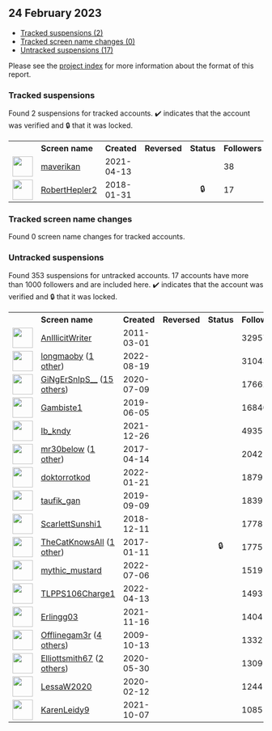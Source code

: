 ## 24 February 2023

* [Tracked suspensions (2)](#tracked-suspensions)
* [Tracked screen name changes (0)](#tracked-screen-name-changes)
* [Untracked suspensions (17)](#untracked-suspensions)

Please see the [project index](https://github.com/travisbrown/twitter-watch) for more information about the format of this report.

### Tracked suspensions

Found 2 suspensions for tracked accounts.
  ✔️ indicates that the account was verified and 🔒 that it was locked.

<table>
    <tr>
        <th></th>
        <th align="left">Screen name</th>
        <th align="left">Created</th>
        <th align="left">Reversed</th>
        <th align="left">Status</th>
        <th align="left">Followers</th>
        <th align="left">Ranking</th></tr>
    </tr>
        <tr>
            <td><a href="https://twitter.com/intent/user?user_id=1382025967942692867">
                <img src="https://pbs.twimg.com/profile_images/1520127096508620801/npNcCjgE_normal.jpg" width="40px" height="40px" align="center"/></a>
            </td>
            <td>
                <a href="https://twitter.com/maverikan">maverikan</a></td>
            <td>2021-04-13</td>
            <td></td>
            <td align="center"></td>
            <td>38</td>
            <td>7053</td>
        </tr>
        <tr>
            <td><a href="https://twitter.com/intent/user?user_id=958814948238544897">
                <img src="https://pbs.twimg.com/profile_images/1593236329734852610/bSP3iIRt_normal.jpg" width="40px" height="40px" align="center"/></a>
            </td>
            <td>
                <a href="https://twitter.com/RobertHepler2">RobertHepler2</a></td>
            <td>2018-01-31</td>
            <td></td>
            <td align="center">🔒</td>
            <td>17</td>
            <td>46498</td>
        </tr></table>

### Tracked screen name changes

Found 0 screen name changes for tracked accounts.

### Untracked suspensions

Found 353 suspensions for untracked accounts.
17 accounts have more than 1000 followers and are included here.
  ✔️ indicates that the account was verified and 🔒 that it was locked.

<table>
    <tr>
        <th></th>
        <th align="left">Screen name</th>
        <th align="left">Created</th>
        <th align="left">Reversed</th>
        <th align="left">Status</th>
        <th align="left">Followers</th>
    </tr>
        <tr>
            <td><a href="https://twitter.com/intent/user?user_id=259123499">
                <img src="https://pbs.twimg.com/profile_images/1569967604680347649/VYpSQBrh_normal.jpg" width="40px" height="40px" align="center"/></a>
            </td>
            <td>
                <a href="https://twitter.com/AnIllicitWriter">AnIllicitWriter</a></td>
            <td>2011-03-01</td>
            <td></td>
            <td align="center"></td>
            <td>32957</td>
        </tr>
        <tr>
            <td><a href="https://twitter.com/intent/user?user_id=1560643590438924294">
                <img src="https://pbs.twimg.com/profile_images/1594910600068358144/uriIC6v-_normal.jpg" width="40px" height="40px" align="center"/></a>
            </td>
            <td>
                <a href="https://twitter.com/longmaoby">longmaoby</a>&nbsp;(<a href="https://api.memory.lol/v1/tw/id/1560643590438924294">1 other</a>)&nbsp;</td>
            <td>2022-08-19</td>
            <td></td>
            <td align="center"></td>
            <td>31043</td>
        </tr>
        <tr>
            <td><a href="https://twitter.com/intent/user?user_id=1281309833963110400">
                <img src="https://pbs.twimg.com/profile_images/1598416706443026432/4mWXjdBk_normal.jpg" width="40px" height="40px" align="center"/></a>
            </td>
            <td>
                <a href="https://twitter.com/GiNgErSnIpS__">GiNgErSnIpS__</a>&nbsp;(<a href="https://api.memory.lol/v1/tw/id/1281309833963110400">15 others</a>)&nbsp;</td>
            <td>2020-07-09</td>
            <td></td>
            <td align="center"></td>
            <td>17662</td>
        </tr>
        <tr>
            <td><a href="https://twitter.com/intent/user?user_id=1136370591517290496">
                <img src="https://pbs.twimg.com/profile_images/1495032261594464256/IknQq7Uy_normal.jpg" width="40px" height="40px" align="center"/></a>
            </td>
            <td>
                <a href="https://twitter.com/Gambiste1">Gambiste1</a></td>
            <td>2019-06-05</td>
            <td></td>
            <td align="center"></td>
            <td>16840</td>
        </tr>
        <tr>
            <td><a href="https://twitter.com/intent/user?user_id=1474975608102920192">
                <img src="https://pbs.twimg.com/profile_images/1474976914519597058/Ft6QSumt_normal.jpg" width="40px" height="40px" align="center"/></a>
            </td>
            <td>
                <a href="https://twitter.com/Ib_kndy">Ib_kndy</a></td>
            <td>2021-12-26</td>
            <td></td>
            <td align="center"></td>
            <td>4935</td>
        </tr>
        <tr>
            <td><a href="https://twitter.com/intent/user?user_id=853030951022018561">
                <img src="https://pbs.twimg.com/profile_images/1564649422629519366/hB8cfY10_normal.jpg" width="40px" height="40px" align="center"/></a>
            </td>
            <td>
                <a href="https://twitter.com/mr30below">mr30below</a>&nbsp;(<a href="https://api.memory.lol/v1/tw/id/853030951022018561">1 other</a>)&nbsp;</td>
            <td>2017-04-14</td>
            <td></td>
            <td align="center"></td>
            <td>2042</td>
        </tr>
        <tr>
            <td><a href="https://twitter.com/intent/user?user_id=1484488315760001026">
                <img src="https://pbs.twimg.com/profile_images/1562518527331934208/6tke1iim_normal.jpg" width="40px" height="40px" align="center"/></a>
            </td>
            <td>
                <a href="https://twitter.com/doktorrotkod">doktorrotkod</a></td>
            <td>2022-01-21</td>
            <td></td>
            <td align="center"></td>
            <td>1879</td>
        </tr>
        <tr>
            <td><a href="https://twitter.com/intent/user?user_id=1171016796977057792">
                <img src="https://pbs.twimg.com/profile_images/1577161213384933376/PEor3kM3_normal.jpg" width="40px" height="40px" align="center"/></a>
            </td>
            <td>
                <a href="https://twitter.com/taufik_gan">taufik_gan</a></td>
            <td>2019-09-09</td>
            <td></td>
            <td align="center"></td>
            <td>1839</td>
        </tr>
        <tr>
            <td><a href="https://twitter.com/intent/user?user_id=1072528498177146880">
                <img src="https://pbs.twimg.com/profile_images/1083864531883851777/K-okGid2_normal.jpg" width="40px" height="40px" align="center"/></a>
            </td>
            <td>
                <a href="https://twitter.com/ScarlettSunshi1">ScarlettSunshi1</a></td>
            <td>2018-12-11</td>
            <td></td>
            <td align="center"></td>
            <td>1778</td>
        </tr>
        <tr>
            <td><a href="https://twitter.com/intent/user?user_id=819308475369058304">
                <img src="https://pbs.twimg.com/profile_images/1355360748919263232/3P5P9XcO_normal.jpg" width="40px" height="40px" align="center"/></a>
            </td>
            <td>
                <a href="https://twitter.com/TheCatKnowsAll">TheCatKnowsAll</a>&nbsp;(<a href="https://api.memory.lol/v1/tw/id/819308475369058304">1 other</a>)&nbsp;</td>
            <td>2017-01-11</td>
            <td></td>
            <td align="center">🔒</td>
            <td>1775</td>
        </tr>
        <tr>
            <td><a href="https://twitter.com/intent/user?user_id=1544760219565264897">
                <img src="https://pbs.twimg.com/profile_images/1594589101017145345/fqh23SWR_normal.jpg" width="40px" height="40px" align="center"/></a>
            </td>
            <td>
                <a href="https://twitter.com/mythic_mustard">mythic_mustard</a></td>
            <td>2022-07-06</td>
            <td></td>
            <td align="center"></td>
            <td>1519</td>
        </tr>
        <tr>
            <td><a href="https://twitter.com/intent/user?user_id=1514230817463181317">
                <img src="https://pbs.twimg.com/profile_images/1516120008954368002/-HBy7tk3_normal.jpg" width="40px" height="40px" align="center"/></a>
            </td>
            <td>
                <a href="https://twitter.com/TLPPS106Charge1">TLPPS106Charge1</a></td>
            <td>2022-04-13</td>
            <td></td>
            <td align="center"></td>
            <td>1493</td>
        </tr>
        <tr>
            <td><a href="https://twitter.com/intent/user?user_id=1460572116336607232">
                <img src="https://pbs.twimg.com/profile_images/1588962218065870848/QoXXeX_8_normal.jpg" width="40px" height="40px" align="center"/></a>
            </td>
            <td>
                <a href="https://twitter.com/Erlingg03">Erlingg03</a></td>
            <td>2021-11-16</td>
            <td></td>
            <td align="center"></td>
            <td>1404</td>
        </tr>
        <tr>
            <td><a href="https://twitter.com/intent/user?user_id=82065744">
                <img src="https://pbs.twimg.com/profile_images/1282422454707724290/HnZogIZX_normal.png" width="40px" height="40px" align="center"/></a>
            </td>
            <td>
                <a href="https://twitter.com/Offlinegam3r">Offlinegam3r</a>&nbsp;(<a href="https://api.memory.lol/v1/tw/id/82065744">4 others</a>)&nbsp;</td>
            <td>2009-10-13</td>
            <td></td>
            <td align="center"></td>
            <td>1332</td>
        </tr>
        <tr>
            <td><a href="https://twitter.com/intent/user?user_id=1266656606978179072">
                <img src="https://pbs.twimg.com/profile_images/1515178064107421699/hxbcZ8vl_normal.jpg" width="40px" height="40px" align="center"/></a>
            </td>
            <td>
                <a href="https://twitter.com/Elliottsmith67">Elliottsmith67</a>&nbsp;(<a href="https://api.memory.lol/v1/tw/id/1266656606978179072">2 others</a>)&nbsp;</td>
            <td>2020-05-30</td>
            <td></td>
            <td align="center"></td>
            <td>1309</td>
        </tr>
        <tr>
            <td><a href="https://twitter.com/intent/user?user_id=1227528512304766976">
                <img src="https://pbs.twimg.com/profile_images/1460978824208859141/RjmNOh9X_normal.jpg" width="40px" height="40px" align="center"/></a>
            </td>
            <td>
                <a href="https://twitter.com/LessaW2020">LessaW2020</a></td>
            <td>2020-02-12</td>
            <td></td>
            <td align="center"></td>
            <td>1244</td>
        </tr>
        <tr>
            <td><a href="https://twitter.com/intent/user?user_id=1446131483316404232">
                <img src="https://pbs.twimg.com/profile_images/1597449772524339202/V21CuPwz_normal.jpg" width="40px" height="40px" align="center"/></a>
            </td>
            <td>
                <a href="https://twitter.com/KarenLeidy9">KarenLeidy9</a></td>
            <td>2021-10-07</td>
            <td></td>
            <td align="center"></td>
            <td>1085</td>
        </tr></table>

